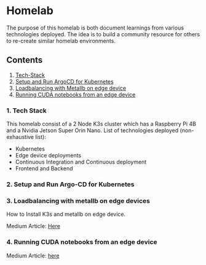 # Homelab 

The purpose of this homelab is both document learnings from various technologies deployed. The idea is to build a community resource for others to re-create similar homelab environments.

## Contents
1. [Tech-Stack](#1-tech-stack)
1. [Setup and Run ArgoCD for Kubernetes](#2-setup-and-run-argo-cd-for-kubernetes-setup) 
1. [Loadbalancing with Metallb on edge device](#3-loadbalancing-with-metallb-on-edge-devices)
1. [Running CUDA notebooks from an edge device](#4-running-cuda-notebooks-from-an-edge-device)

### 1. Tech Stack
This homelab consist of a 2 Node K3s cluster which has a Raspberry Pi 4B and a Nvidia Jetson Super Orin Nano. List of technologies deployed (non-exhaustive list):
- Kubernetes
- Edge device deployments
- Continuous Integration and Continuous deployment
- Frontend and Backend

### 2. Setup and Run Argo-CD for Kubernetes



### 3. Loadbalancing with metallb on edge devices
How to Install K3s and metallb on edge device.

Medium Article: [Here](https://medium.com/ai-in-plain-english/deploying-k3s-on-edge-devices-with-metallb-5c6b66f324a4)


### 4. Running CUDA notebooks from an edge device

Medium Article: [here](https://medium.com/ai-in-plain-english/run-cuda-enabled-jupyter-notebooks-on-nvidia-jetson-d1dd61a9371b)

